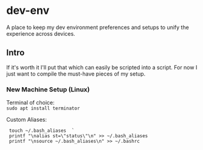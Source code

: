 # dev-env
A place to keep my dev environment preferences and setups to unify the experience across devices.

## Intro
If it's worth it I'll put that which can easily be scripted into a script. For now I just want to compile the must-have pieces of my setup.


### New Machine Setup (Linux)
Terminal of choice:  
`sudo apt install terminator`  

Custom Aliases:  
```
 touch ~/.bash_aliases  `
 printf "\nalias st=\"status\"\n" >> ~/.bash_aliases 
 printf "\nsource ~/.bash_aliases\n" >> ~/.bashrc
```
